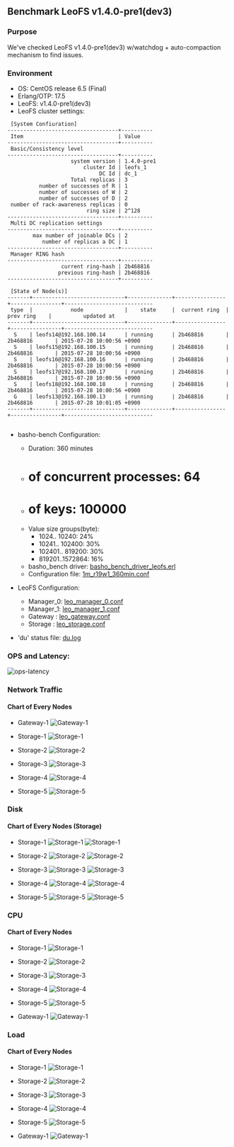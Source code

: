## Benchmark LeoFS v1.4.0-pre1(dev3)

### Purpose
We've checked LeoFS v1.4.0-pre1(dev3) w/watchdog + auto-compaction mechanism to find issues.

### Environment

* OS: CentOS release 6.5 (Final)
* Erlang/OTP: 17.5
* LeoFS: v1.4.0-pre1(dev3)
* LeoFS cluster settings:

```
 [System Confiuration]
-----------------------------------+----------
 Item                              | Value    
-----------------------------------+----------
 Basic/Consistency level
-----------------------------------+----------
                    system version | 1.4.0-pre1
                        cluster Id | leofs_1
                             DC Id | dc_1
                    Total replicas | 3
          number of successes of R | 1
          number of successes of W | 2
          number of successes of D | 2
 number of rack-awareness replicas | 0
                         ring size | 2^128
-----------------------------------+----------
 Multi DC replication settings
-----------------------------------+----------
        max number of joinable DCs | 2
           number of replicas a DC | 1
-----------------------------------+----------
 Manager RING hash
-----------------------------------+----------
                 current ring-hash | 2b468816
                previous ring-hash | 2b468816
-----------------------------------+----------

 [State of Node(s)]
-------+-----------------------------+--------------+----------------+----------------+----------------------------
 type  |            node             |    state     |  current ring  |   prev ring    |          updated at         
-------+-----------------------------+--------------+----------------+----------------+----------------------------
  S    | leofs14@192.168.100.14      | running      | 2b468816       | 2b468816       | 2015-07-28 10:00:56 +0900
  S    | leofs15@192.168.100.15      | running      | 2b468816       | 2b468816       | 2015-07-28 10:00:56 +0900
  S    | leofs16@192.168.100.16      | running      | 2b468816       | 2b468816       | 2015-07-28 10:00:56 +0900
  S    | leofs17@192.168.100.17      | running      | 2b468816       | 2b468816       | 2015-07-28 10:00:56 +0900
  S    | leofs18@192.168.100.18      | running      | 2b468816       | 2b468816       | 2015-07-28 10:00:56 +0900
  G    | leofs13@192.168.100.13      | running      | 2b468816       | 2b468816       | 2015-07-28 10:01:05 +0900
-------+-----------------------------+--------------+----------------+----------------+----------------------------


```

* basho-bench Configuration:
    * Duration: 360 minutes
    * # of concurrent processes: 64
    * # of keys: 100000
    * Value size groups(byte):
        *   1024..  10240: 24%
        *  10241.. 102400: 30%
        * 102401.. 819200: 30%
        * 819201..1572864: 16%
    * basho_bench driver: [basho_bench_driver_leofs.erl](https://github.com/leo-project/leofs/blob/develop/test/src/basho_bench_driver_leofs.erl)
    * Configuration file: [1m_r19w1_360min.conf](20150728_100212/1m_r19w1_360min.conf)

* LeoFS Configuration:
    * Manager_0: [leo_manager_0.conf](conf/leo_manager_0.conf)
    * Manager_1: [leo_manager_1.conf](conf/leo_manager_1.conf)
    * Gateway  : [leo_gateway.conf](conf/leo_gateway.conf)
    * Storage  : [leo_storage.conf](conf/leo_storage.conf)

* 'du' status file: [du.log](du.log)

### OPS and Latency:

![ops-latency](20150728_100212/summary.png)

### Network Traffic
#### Chart of Every Nodes

* Gateway-1
![Gateway-1](leofs13_20150728_100211/sar_1_20150728_100211_p1p1-if1.png)

* Storage-1
![Storage-1](leofs14_20150728_100211/sar_3_20150728_100211_p1p1-if1.png)

* Storage-2
![Storage-2](leofs15_20150728_100211/sar_3_20150728_100211_p1p1-if1.png)

* Storage-3
![Storage-3](leofs16_20150728_100211/sar_3_20150728_100211_p1p1-if1.png)

* Storage-4
![Storage-4](leofs17_20150728_100211/sar_3_20150728_100211_p1p1-if1.png)

* Storage-5
![Storage-5](leofs18_20150728_100211/sar_2_20150728_100211_p1p1-if1.png)



### Disk
#### Chart of Every Nodes (Storage)

* Storage-1
![Storage-1](leofs14_20150728_100211/sar_3_20150728_100211_dev8-16-t1.png)
![Storage-1](leofs14_20150728_100211/sar_3_20150728_100211_dev8-16-t2.png)

* Storage-2
![Storage-2](leofs15_20150728_100211/sar_3_20150728_100211_dev8-16-t1.png)
![Storage-2](leofs15_20150728_100211/sar_3_20150728_100211_dev8-16-t2.png)

* Storage-3
![Storage-3](leofs16_20150728_100211/sar_3_20150728_100211_dev8-16-t1.png)
![Storage-3](leofs16_20150728_100211/sar_3_20150728_100211_dev8-16-t2.png)

* Storage-4
![Storage-4](leofs17_20150728_100211/sar_3_20150728_100211_dev8-16-t1.png)
![Storage-4](leofs17_20150728_100211/sar_3_20150728_100211_dev8-16-t2.png)

* Storage-5
![Storage-5](leofs18_20150728_100211/sar_2_20150728_100211_dev8-16-t1.png)
![Storage-5](leofs18_20150728_100211/sar_2_20150728_100211_dev8-16-t2.png)



### CPU
#### Chart of Every Nodes

* Storage-1
![Storage-1](leofs14_20150728_100211/sar_3_20150728_100211_all-cpu.png)

* Storage-2
![Storage-2](leofs15_20150728_100211/sar_3_20150728_100211_all-cpu.png)

* Storage-3
![Storage-3](leofs16_20150728_100211/sar_3_20150728_100211_all-cpu.png)

* Storage-4
![Storage-4](leofs17_20150728_100211/sar_3_20150728_100211_all-cpu.png)

* Storage-5
![Storage-5](leofs18_20150728_100211/sar_2_20150728_100211_all-cpu.png)

* Gateway-1
![Gateway-1](leofs13_20150728_100211/sar_1_20150728_100211_all-cpu.png)



### Load
#### Chart of Every Nodes

* Storage-1
![Storage-1](leofs14_20150728_100211/sar_3_20150728_100211_LinuxloadSar.png)

* Storage-2
![Storage-2](leofs15_20150728_100211/sar_3_20150728_100211_LinuxloadSar.png)

* Storage-3
![Storage-3](leofs16_20150728_100211/sar_3_20150728_100211_LinuxloadSar.png)

* Storage-4
![Storage-4](leofs17_20150728_100211/sar_3_20150728_100211_LinuxloadSar.png)

* Storage-5
![Storage-5](leofs18_20150728_100211/sar_2_20150728_100211_LinuxloadSar.png)

* Gateway-1
![Gateway-1](leofs13_20150728_100211/sar_1_20150728_100211_LinuxloadSar.png)


